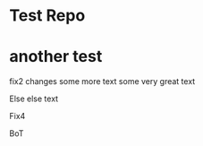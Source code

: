 # Test Repo
# another test
fix2 changes
some more text
some very great text

Else else text

Fix4

BoT
